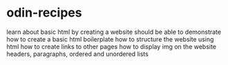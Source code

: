 # odin-recipes

learn about basic html by creating a website 
should be able to demonstrate how to create a basic html boilerplate
how to structure the website using html
how to create links to other pages 
how to display img on the website
headers, paragraphs, ordered and unordered lists 